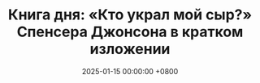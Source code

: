 ---
title: "Книга дня: «Кто украл мой сыр?» Спенсера Джонсона в кратком изложении"
description: >-
  «Кто украл мой сыр?» — это аллегорическая повесть о переменах и адаптации. В центре сюжета — два мышонка, Шмыг и Шустрик, и два человечка, Кроха и Пых, живущие в лабиринте и зависящие от сыра, который символизирует счастье и успех. Когда их запас сыра исчезает, герои по-разному реагируют на перемены: мыши быстро отправляются на поиски нового, а человечки сопротивляются и боятся неизвестности. Книга "Кто украл мой сыр?" Спенсера Джонсона учит адаптации к переменам. Практичные советы для личного и профессионального роста!
date: 2025-01-15 00:00:00 +0800
categories: [Мышление, Конспекты-книг]
tags:
  [
    кто-украл-мой-сыр,
    спенсер-джонсон,
    управление-переменами,
    адаптация,
    личное-развитие,
    мотивация,
    профессиональный-рост,
    решение-проблем,
    позитивное-мышление,
    лидерство,
    бизнес,
    рабочая-культура,
    успех,
    саморазвитие,
    карьерный-рост
  ]
image: 
alt: Обложка книги "Кто украл мой сыр?" Спенсера Джонсона
fallback:
  - 
  - 
---